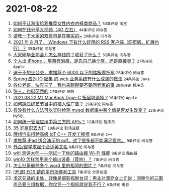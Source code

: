 # 2021-08-22

1. [如何不让淘宝给我推荐女性内衣内裤类商品？](https://www.v2ex.com/t/797308) `53条评论` `淘宝`
1. [如何在线分享大视频（4G 左右）](https://www.v2ex.com/t/797251) `44条评论` `问与答`
1. [请教一下大家的双肩包是在哪买的~](https://www.v2ex.com/t/797260) `39条评论` `问与答`
1. [2021 年 8 月了， Windows 下有什么好用的 RSS 客户端（网页版、扩展也行）？](https://www.v2ex.com/t/797265) `35条评论` `问与答`
1. [大家刚毕业那会儿怎么存钱的？收获了什么？](https://www.v2ex.com/t/797315) `32条评论` `问与答`
1. [个人出 iPhone ，屏幕有划痕，是先自己换个屏，还是直接卖？](https://www.v2ex.com/t/797255) `27条评论` `Apple`
1. [迫于不想坐公交，求推荐个 6000 以下的踏板摩托车](https://www.v2ex.com/t/797263) `26条评论` `问与答`
1. [Spring 应对 IO 密集 的 web 业务系统有什么成熟的做法](https://www.v2ex.com/t/797281) `24条评论` `Java`
1. [各位老哥，快奔三了，我也来聊聊要不要回老家的事](https://www.v2ex.com/t/797356) `20条评论` `程序员`
1. [张三，也挺茫然的](https://www.v2ex.com/t/797250) `17条评论` `随想`
1. [2021.08.22 M1 MacBook Type-C 拓展坞选择 ?](https://www.v2ex.com/t/797320) `16条评论` `Apple`
1. [如何跳过综艺节目中的植入性广告？](https://www.v2ex.com/t/797274) `15条评论` `问与答`
1. [有没有什么方法可以实时检测 mysql 数据库中某个值是否发生改变？](https://www.v2ex.com/t/797361) `12条评论` `MySQL`
1. [如何统一管理应用中第三方的 APIs？](https://www.v2ex.com/t/797284) `12条评论` `程序员`
1. [35 岁离职去大厂](https://www.v2ex.com/t/797277) `10条评论` `职场话题`
1. [理想汽车招聘高级 IoT C++ 开发工程师](https://www.v2ex.com/t/797283) `9条评论` `C++`
1. [求推荐 iPad 适合演示的 pdf，试了很多都不能满足要求。](https://www.v2ex.com/t/797271) `9条评论` `问与答`
1. [外企/留学求起个合适英文名](https://www.v2ex.com/t/797368) `8条评论` `问与答`
1. [wifi 测评大师——测试一下你的路由器 Wi-Fi 性能](https://www.v2ex.com/t/797254) `8条评论` `路由器`
1. [win10 怎样禁用某个输出设备（音响）？](https://www.v2ex.com/t/797310) `7条评论` `问与答`
1. [怎么批量删除多个 word 里的相同的图片？](https://www.v2ex.com/t/797298) `7条评论` `问与答`
1. [[开源] EOS 链的多市场套利工具](https://www.v2ex.com/t/797258) `7条评论` `分享创造`
1. [求这句话的出处，好像是部影视剧台词：男主对漂亮女上司说：测量你的三围尚且要三组数据，你仅凭一个指标就说我不行？](https://www.v2ex.com/t/797317) `6条评论` `电影`
